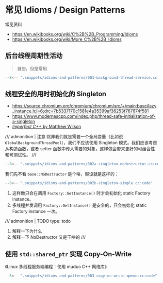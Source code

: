 <!--
SPDX-FileCopyrightText: 2021 Shuai Zhang

SPDX-License-Identifier: CC-BY-NC-ND-4.0
-->

# 常见 Idioms / Design Patterns

常见资料

- <https://en.wikibooks.org/wiki/C%2B%2B_Programming/Idioms>
- <https://en.wikibooks.org/wiki/More_C%2B%2B_Idioms>

## 后台线程周期性活动

> 自创，但是常用

```cpp
--8<-- ".snippets/idioms-and-patterns/001-background-thread-service.cc:code"
```

## 线程安全的用时初始化的 Singleton

- <https://source.chromium.org/chromium/chromium/src/+/main:base/lazy_instance.h;l=6;drc=7b5337170c1581e4a35399af36253f767674f581>
- <https://www.modernescpp.com/index.php/thread-safe-initialization-of-a-singleton>
- [*Imperfect C++* by Matthew Wilson](http://www.imperfectcplusplus.com/)

/// admonition | 注意
除非我们就是需要一个全局变量（比如说 `GlobalBackgroundThreadPool`），我们不应该使用 Singleton 模式。我们应该考虑从构造函数，或者 setter 函数中传入需要的对象，这样做会带来更好的可组合性和可测试性。
///

```cpp
--8<-- ".snippets/idioms-and-patterns/002a-singleton-nodestructor.cc:code"
```

我们先不看 `base::NoDestructor` 是个啥，假设就是这样的：

```cpp
--8<-- ".snippets/idioms-and-patterns/002b-singleton-simple.cc:code"
```

1. 这样做只会在调用 `Factory::GetInstance()` 时才会初始化 static Factory instance。
1. 多线程并发调用 `Factory::GetInstance()` 是安全的，只会初始化 static Factory instance 一次。

/// admonition | TODO
    type: todo

1. 解释一下为什么
1. 解释一下 NoDestructor 又是干啥的
///

## 使用 `std::shared_ptr` 实现 Copy-On-Write

《Linux 多线程服务端编程：使用 muduo C++ 网络库》

```cpp
--8<-- ".snippets/idioms-and-patterns/003-copy-on-write-queue.cc:code"
```
